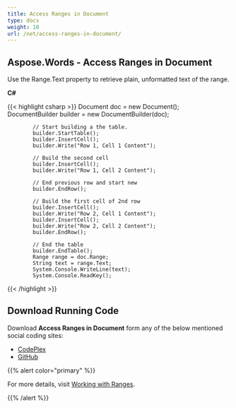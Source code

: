 ```yaml
---
title: Access Ranges in Document
type: docs
weight: 10
url: /net/access-ranges-in-document/
---
```


## Aspose.Words - Access Ranges in Document

Use the Range.Text property to retrieve plain, unformatted text of the range.

**C#**

{{< highlight csharp >}}
            Document doc = new Document();
            DocumentBuilder builder = new DocumentBuilder(doc);

            // Start building a the table.
            builder.StartTable();
            builder.InsertCell();
            builder.Write("Row 1, Cell 1 Content");

            // Build the second cell
            builder.InsertCell();
            builder.Write("Row 1, Cell 2 Content");

            // End previous row and start new
            builder.EndRow();

            // Build the first cell of 2nd row
            builder.InsertCell();
            builder.Write("Row 2, Cell 1 Content");
            builder.InsertCell();
            builder.Write("Row 2, Cell 2 Content");
            builder.EndRow();

            // End the table
            builder.EndTable();
            Range range = doc.Range;
            String text = range.Text;
            System.Console.WriteLine(text);
            System.Console.ReadKey();
{{< /highlight >}}

## Download Running Code

Download **Access Ranges in Document** form any of the below mentioned social coding sites:

- [CodePlex](https://asposenpoi.codeplex.com/downloads/get/1525852)
- [GitHub](https://github.com/aspose-words/Aspose.Words-for-.NET/releases/download/Aspose.Words_Features_Missing_in_NPOI-v1.1/07.01-AccessRanges.zip)

{{% alert color="primary" %}} 

For more details, visit [Working with Ranges](https://docs.aspose.com/words/net/working-with-ranges-in-npoi-in-aspose-words/).

{{% /alert %}}
